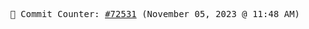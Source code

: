 <p align="center">
    <samp>
        📮 Commit Counter: <a href="https://github.com/Javascript-void0/Javascript-void0/commits/main">#72531</a> (November 05, 2023 @ 11:48 AM)
    </samp>
</p>